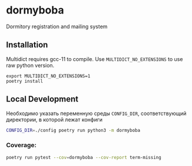 # dormyboba
Dormitory registration and mailing system

## Installation

Multidict requires gcc-11 to compile. Use `MULTIDICT_NO_EXTENSIONS` to use raw python version.

```
export MULTIDICT_NO_EXTENSIONS=1
poetry install
```

## Local Development

Необходимо указать переменную среды `CONFIG_DIR`, соответствующий директории, в которой
лежат конфиги

```bash
CONFIG_DIR=./config poetry run python3 -m dormyboba
```

### Coverage:

```bash
poetry run pytest --cov=dormyboba --cov-report term-missing
```
